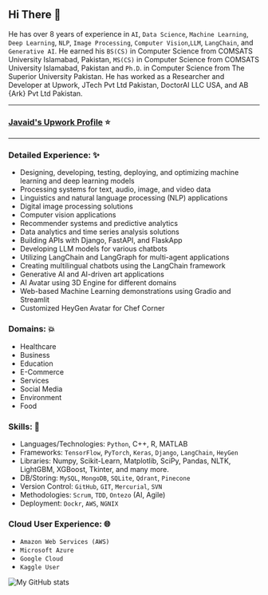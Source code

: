 ## Hi There 👋
<!--
**javaidiqbal11/javaidiqbal11** is a ✨ _special_ ✨ repository because its `README.md` (this file) appears on your GitHub profile.
-->

He has over 8 years of experience in `AI`, `Data Science`, `Machine Learning`, `Deep Learning`, `NLP`, `Image Processing`, `Computer Vision`,`LLM`, `LangChain`, and `Generative AI`. He earned his `BS(CS)` in Computer Science from COMSATS University Islamabad, Pakistan, `MS(CS)` in Computer Science from COMSATS University Islamabad, Pakistan and `Ph.D`. in Computer Science from The Superior University Pakistan. He has worked as a Researcher and Developer at Upwork, JTech Pvt Ltd Pakistan, DoctorAI LLC USA, and AB {Ark} Pvt Ltd Pakistan. 

---
### [Javaid's Upwork Profile](https://www.upwork.com/freelancers/~01ae9aed738d792c5d) ⭐
---

### Detailed Experience: :sparkles:
- Designing, developing, testing, deploying, and optimizing machine learning and deep learning models
- Processing systems for text, audio, image, and video data
- Linguistics and natural language processing (NLP) applications
- Digital image processing solutions
- Computer vision applications
- Recommender systems and predictive analytics
- Data analytics and time series analysis solutions
- Building APIs with Django, FastAPI, and FlaskApp
- Developing LLM models for various chatbots
- Utilizing LangChain and LangGraph for multi-agent applications
- Creating multilingual chatbots using the LangChain framework
- Generative AI and AI-driven art applications
- AI Avatar using 3D Engine for different domains 
- Web-based Machine Learning demonstrations using Gradio and Streamlit
- Customized HeyGen Avatar for Chef Corner 
### Domains: :boom:
- Healthcare
- Business
- Education
- E-Commerce
- Services 
- Social Media
- Environment
- Food
### Skills: :rocket:
- Languages/Technologies: `Python`, C++, R, MATLAB
- Frameworks: `TensorFlow`, `PyTorch`, `Keras`, `Django`, `LangChain`, `HeyGen`
- Libraries: Numpy, Scikit-Learn, Matplotlib, SciPy, Pandas, NLTK, LightGBM, XGBoost, Tkinter, and many more. 
- DB/Storing: `MySQL`, `MongoDB`, `SQLite`, `Qdrant`, `Pinecone` 
- Version Control: `GitHub`, `GIT`, `Mercurial`, `SVN`
- Methodologies: `Scrum`, `TDD`, `Ontezo` (AI, Agile)
- Deployment: `Dockr`, `AWS`, `NGNIX`
### Cloud User Experience: :globe_with_meridians:
- `Amazon Web Services (AWS)`
- `Microsoft Azure`
- `Google Cloud`
- `Kaggle User`

![My GitHub stats](https://github-readme-stats.vercel.app/api?username=javaidiqbal11&show_icons=true)

